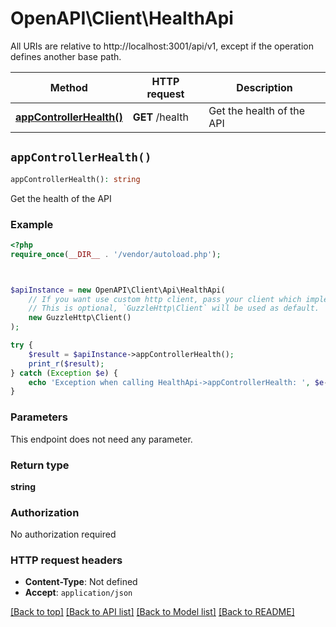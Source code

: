 # OpenAPI\Client\HealthApi

All URIs are relative to http://localhost:3001/api/v1, except if the operation defines another base path.

| Method | HTTP request | Description |
| ------------- | ------------- | ------------- |
| [**appControllerHealth()**](HealthApi.md#appControllerHealth) | **GET** /health | Get the health of the API |


## `appControllerHealth()`

```php
appControllerHealth(): string
```

Get the health of the API

### Example

```php
<?php
require_once(__DIR__ . '/vendor/autoload.php');



$apiInstance = new OpenAPI\Client\Api\HealthApi(
    // If you want use custom http client, pass your client which implements `GuzzleHttp\ClientInterface`.
    // This is optional, `GuzzleHttp\Client` will be used as default.
    new GuzzleHttp\Client()
);

try {
    $result = $apiInstance->appControllerHealth();
    print_r($result);
} catch (Exception $e) {
    echo 'Exception when calling HealthApi->appControllerHealth: ', $e->getMessage(), PHP_EOL;
}
```

### Parameters

This endpoint does not need any parameter.

### Return type

**string**

### Authorization

No authorization required

### HTTP request headers

- **Content-Type**: Not defined
- **Accept**: `application/json`

[[Back to top]](#) [[Back to API list]](../../README.md#endpoints)
[[Back to Model list]](../../README.md#models)
[[Back to README]](../../README.md)

